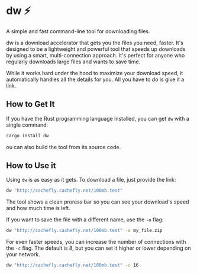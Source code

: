 # dw ⚡
A simple and fast command-line tool for downloading files.

dw is a download accelerator that gets you the files you need, faster. It's designed to be a lightweight and powerful tool that speeds up downloads by using a smart, multi-connection approach. It's perfect for anyone who regularly downloads large files and wants to save time.

While it works hard under the hood to maximize your download speed, it automatically handles all the details for you. All you have to do is give it a link.

## How to Get It
If you have the Rust programming language installed, you can get `dw` with a single command:

```bash
cargo install dw
```

ou can also build the tool from its source code.

## How to Use it
Using `dw` is as easy as it gets. To download a file, just provide the link:

```bash
dw "http://cachefly.cachefly.net/100mb.test"
```

The tool shows a clean proress bar so you can see your download's speed and how much time is left.

If you want to save the file with a different name, use the `-o` flag:

```bash
dw "http://cachefly.cachefly.net/100mb.test" -o my_file.zip
```

For even faster speeds, you can increase the number of connections with the `-c` flag. The default is 8, but you can set it higher or lower depending on your network.

```bash
dw "http://cachefly.cachefly.net/100mb.test" -c 16
```
